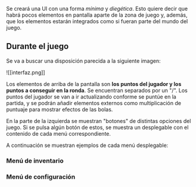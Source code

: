Se creará una UI con una forma *mínima* y *diegética*. Esto quiere decir que habrá pocos elementos en pantalla aparte de la zona de juego y, además, que los elementos estarán integrados como si fueran parte del mundo del juego.

## Durante el juego
Se va a buscar una disposición parecida a la siguiente imagen:

![[interfaz.png]]

Los elementos de arriba de la pantalla son **los puntos del jugador y los puntos a conseguir en la ronda**. Se encuentran separados por un "/". Los puntos del jugador se van a ir actualizando conforme se puntúe en la partida, y se podrán añadir elementos externos como multiplicación de puntuaje para mostrar efectos de las bolas.

En la parte de la izquierda se muestran "botones" de distintas opciones del juego. Si se pulsa algún botón de estos, se muestra un desplegable con el contenido de cada menú correspondiente.

A continuación se muestran ejemplos de cada menú desplegable:
### Menú de inventario

### Menú de configuración
